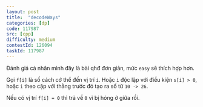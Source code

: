 ```yaml
---
layout: post
title:  "decodeWays"
categories: [dp]
code: 117987
src: [cpp]
difficulty: medium
contestId: 126094
taskId: 117987
---
```


Đánh giá cá nhân mình đây là bài qhđ đơn giản, mức `easy` sẽ thích hợp hơn.

Gọi `f[i]` là số cách cớ thể đến vị trí `i`. Hoặc `i` độc lập với điều kiện `s[i] > 0`, hoặc `i` theo cặp với thằng trước đó tạo ra số từ `10 -> 26`.

Nếu có vị trí `f[i] = 0` thì trả về `0` vì bị hỏng ở giữa rồi.
